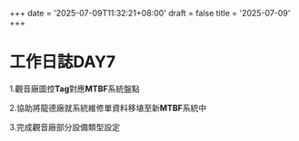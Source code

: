 +++
date = '2025-07-09T11:32:21+08:00'
draft = false
title = '2025-07-09'
+++
# 工作日誌DAY7

<!--more-->

1.觀音廠圖控**Tag**對應**MTBF**系統盤點

2.協助將龍德廠就系統維修單資料移埴至新**MTBF**系統中

3.完成觀音廠部分設備類型設定